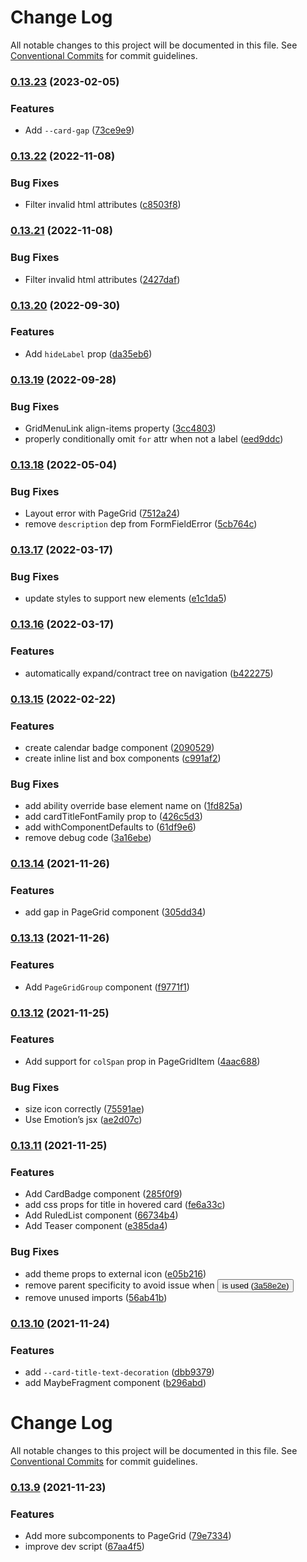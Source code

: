 # Change Log

All notable changes to this project will be documented in this file.
See [Conventional Commits](https://conventionalcommits.org) for commit guidelines.

### [0.13.23](https://github.com/whitespace-se/components/compare/v0.13.22...v0.13.23) (2023-02-05)


### Features

* Add `--card-gap` ([73ce9e9](https://github.com/whitespace-se/components/commit/73ce9e9fa8931af9b25ce78a3a3ba8c1c2202732))



### [0.13.22](https://github.com/whitespace-se/components/compare/v0.13.21...v0.13.22) (2022-11-08)


### Bug Fixes

* Filter invalid html attributes ([c8503f8](https://github.com/whitespace-se/components/commit/c8503f8556a3b9f05c94bfb5f310596c973de33f))



### [0.13.21](https://github.com/whitespace-se/components/compare/v0.13.20...v0.13.21) (2022-11-08)


### Bug Fixes

* Filter invalid html attributes ([2427daf](https://github.com/whitespace-se/components/commit/2427daf75c0c181eb7ed136a0d48590ee39a230b))



### [0.13.20](https://github.com/whitespace-se/components/compare/v0.13.19...v0.13.20) (2022-09-30)


### Features

* Add `hideLabel` prop ([da35eb6](https://github.com/whitespace-se/components/commit/da35eb67f45a29f96779ec1b68060dfdf743f250))



### [0.13.19](https://github.com/whitespace-se/components/compare/v0.13.18...v0.13.19) (2022-09-28)


### Bug Fixes

* GridMenuLink align-items property ([3cc4803](https://github.com/whitespace-se/components/commit/3cc480378bb3232ab216e06706cf3194e7e1bee4))
* properly conditionally omit `for` attr when not a label ([eed9ddc](https://github.com/whitespace-se/components/commit/eed9ddcdee9de11d7ee0dcee05e95b7a4212892b))



### [0.13.18](https://github.com/whitespace-se/components/compare/v0.13.17...v0.13.18) (2022-05-04)


### Bug Fixes

* Layout error with PageGrid ([7512a24](https://github.com/whitespace-se/components/commit/7512a241522ac439df908c18aef496541b4ce0c1))
* remove `description` dep from FormFieldError ([5cb764c](https://github.com/whitespace-se/components/commit/5cb764c0f7c872daea21d63887175acb1a3a1243))



### [0.13.17](https://github.com/whitespace-se/components/compare/v0.13.16...v0.13.17) (2022-03-17)


### Bug Fixes

* update styles to support new elements ([e1c1da5](https://github.com/whitespace-se/components/commit/e1c1da588202bdb896f086b9f4f80088d1e4949d))



### [0.13.16](https://github.com/whitespace-se/components/compare/v0.13.15...v0.13.16) (2022-03-17)


### Features

* automatically expand/contract tree on navigation ([b422275](https://github.com/whitespace-se/components/commit/b422275fcda8173f92b64ba7777076b50b5d379a))



### [0.13.15](https://github.com/whitespace-se/components/compare/v0.13.14...v0.13.15) (2022-02-22)


### Features

* create calendar badge component ([2090529](https://github.com/whitespace-se/components/commit/2090529511e4bbcca3c330428b2e3ee266f22efa))
* create inline list and box components ([c991af2](https://github.com/whitespace-se/components/commit/c991af2e23e5deae1846e08d6939814ff6722186))


### Bug Fixes

* add ability override base element name on <Box/> ([1fd825a](https://github.com/whitespace-se/components/commit/1fd825aa8ee43dab351ce733ab59e9d12fd54ba9))
* add cardTitleFontFamily prop to <Card/> ([426c5d3](https://github.com/whitespace-se/components/commit/426c5d345c4ea7102793b39bb879781c54b4a220))
* add withComponentDefaults to <InlineList/> ([61df9e6](https://github.com/whitespace-se/components/commit/61df9e62fbca1611bd53626e4d8679663df4d0f5))
* remove debug code ([3a16ebe](https://github.com/whitespace-se/components/commit/3a16ebe2d1df3bf30931d742790ae2154b559a92))



### [0.13.14](https://github.com/whitespace-se/components/compare/v0.13.13...v0.13.14) (2021-11-26)


### Features

* add gap in PageGrid component ([305dd34](https://github.com/whitespace-se/components/commit/305dd34b4b340a0f0a7c17340f993ec3a332ee65))



### [0.13.13](https://github.com/whitespace-se/components/compare/v0.13.12...v0.13.13) (2021-11-26)


### Features

* Add `PageGridGroup` component ([f9771f1](https://github.com/whitespace-se/components/commit/f9771f115539229af31b082719ff6ba780dc627d))



### [0.13.12](https://github.com/whitespace-se/components/compare/v0.13.11...v0.13.12) (2021-11-25)


### Features

* Add support for `colSpan` prop in PageGridItem ([4aac688](https://github.com/whitespace-se/components/commit/4aac6885a139028e58a7dafceb86b6424bd722ce))


### Bug Fixes

* size icon correctly ([75591ae](https://github.com/whitespace-se/components/commit/75591ae242ab24ef2c9cdc561185b68ffbfd18d5))
* Use Emotion’s jsx ([ae2d07c](https://github.com/whitespace-se/components/commit/ae2d07c69f7f0193b675fbe99ad230bdfe7e9ed3))



### [0.13.11](https://github.com/whitespace-se/components/compare/v0.13.10...v0.13.11) (2021-11-25)


### Features

* Add CardBadge component ([285f0f9](https://github.com/whitespace-se/components/commit/285f0f974d53e349ee4b9a6beebd9af1db0cfd14))
* add css props for title in hovered card ([fe6a33c](https://github.com/whitespace-se/components/commit/fe6a33c5188707757a4180ab99f0b8dcc14361f6))
* Add RuledList component ([66734b4](https://github.com/whitespace-se/components/commit/66734b488400aec318c93ce05e7c54a303d3fa80))
* Add Teaser component ([e385da4](https://github.com/whitespace-se/components/commit/e385da41416f7016bd72ff3ebb9753ea9c6720f1))


### Bug Fixes

* add theme props to external icon ([e05b216](https://github.com/whitespace-se/components/commit/e05b21626a0f44aece1a934f56ac7a5520dd4d1d))
* remove parent specificity to avoid issue when <Button> is used ([3a58e2e](https://github.com/whitespace-se/components/commit/3a58e2ea4d8f55678b82a46b34613cc8004bea4c))
* remove unused imports ([56ab41b](https://github.com/whitespace-se/components/commit/56ab41b81b08b0295896f4570968b547c04eab2f))



### [0.13.10](https://github.com/whitespace-se/components/compare/v0.13.9...v0.13.10) (2021-11-24)


### Features

* add `--card-title-text-decoration` ([dbb9379](https://github.com/whitespace-se/components/commit/dbb9379bb0161a2cdae1ae7f956d47de197de097))
* add MaybeFragment component ([b296abd](https://github.com/whitespace-se/components/commit/b296abd0b3f3275a19497e7c4c86eb9b5d1377dd))



# Change Log

All notable changes to this project will be documented in this file. See
[Conventional Commits](https://conventionalcommits.org) for commit guidelines.

### [0.13.9](https://github.com/whitespace-se/components/compare/v0.13.8...v0.13.9) (2021-11-23)

### Features

- Add more subcomponents to PageGrid
  ([79e7334](https://github.com/whitespace-se/components/commit/79e733455d92e583b30705ce92c2783f8254d2fe))
- improve dev script
  ([67aa4f5](https://github.com/whitespace-se/components/commit/67aa4f521d75fd0637466ffe575eb8f9332c3732))
